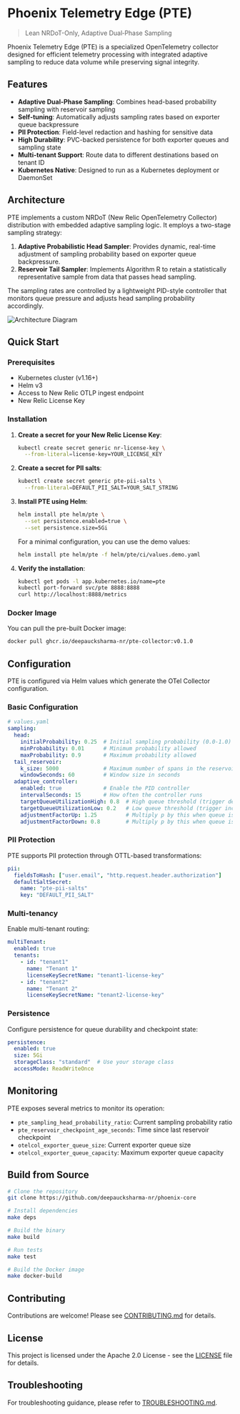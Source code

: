 # Phoenix Telemetry Edge (PTE)

> Lean NRDoT-Only, Adaptive Dual‐Phase Sampling

Phoenix Telemetry Edge (PTE) is a specialized OpenTelemetry collector designed for efficient telemetry processing with integrated adaptive sampling to reduce data volume while preserving signal integrity.

## Features

- **Adaptive Dual-Phase Sampling**: Combines head-based probability sampling with reservoir sampling
- **Self-tuning**: Automatically adjusts sampling rates based on exporter queue backpressure
- **PII Protection**: Field-level redaction and hashing for sensitive data
- **High Durability**: PVC-backed persistence for both exporter queues and sampling state
- **Multi-tenant Support**: Route data to different destinations based on tenant ID
- **Kubernetes Native**: Designed to run as a Kubernetes deployment or DaemonSet

## Architecture

PTE implements a custom NRDoT (New Relic OpenTelemetry Collector) distribution with embedded adaptive sampling logic. It employs a two-stage sampling strategy:

1. **Adaptive Probabilistic Head Sampler**: Provides dynamic, real-time adjustment of sampling probability based on exporter queue backpressure.
2. **Reservoir Tail Sampler**: Implements Algorithm R to retain a statistically representative sample from data that passes head sampling.

The sampling rates are controlled by a lightweight PID-style controller that monitors queue pressure and adjusts head sampling probability accordingly.

![Architecture Diagram](docs/architecture-diagram.png)

## Quick Start

### Prerequisites

- Kubernetes cluster (v1.16+)
- Helm v3
- Access to New Relic OTLP ingest endpoint
- New Relic License Key

### Installation

1. **Create a secret for your New Relic License Key**:

   ```bash
   kubectl create secret generic nr-license-key \
     --from-literal=license-key=YOUR_LICENSE_KEY
   ```

2. **Create a secret for PII salts**:

   ```bash
   kubectl create secret generic pte-pii-salts \
     --from-literal=DEFAULT_PII_SALT=YOUR_SALT_STRING
   ```

3. **Install PTE using Helm**:

   ```bash
   helm install pte helm/pte \
     --set persistence.enabled=true \
     --set persistence.size=5Gi
   ```

   For a minimal configuration, you can use the demo values:

   ```bash
   helm install pte helm/pte -f helm/pte/ci/values.demo.yaml
   ```

4. **Verify the installation**:

   ```bash
   kubectl get pods -l app.kubernetes.io/name=pte
   kubectl port-forward svc/pte 8888:8888
   curl http://localhost:8888/metrics
   ```

### Docker Image

You can pull the pre-built Docker image:

```bash
docker pull ghcr.io/deepaucksharma-nr/pte-collector:v0.1.0
```

## Configuration

PTE is configured via Helm values which generate the OTel Collector configuration.

### Basic Configuration

```yaml
# values.yaml
sampling:
  head:
    initialProbability: 0.25  # Initial sampling probability (0.0-1.0)
    minProbability: 0.01      # Minimum probability allowed
    maxProbability: 0.9       # Maximum probability allowed
  tail_reservoir:
    k_size: 5000              # Maximum number of spans in the reservoir per window
    windowSeconds: 60         # Window size in seconds
  adaptive_controller:
    enabled: true             # Enable the PID controller
    intervalSeconds: 15       # How often the controller runs
    targetQueueUtilizationHigh: 0.8  # High queue threshold (trigger decrease)
    targetQueueUtilizationLow: 0.2   # Low queue threshold (trigger increase)
    adjustmentFactorUp: 1.25         # Multiply p by this when queue is low
    adjustmentFactorDown: 0.8        # Multiply p by this when queue is high
```

### PII Protection

PTE supports PII protection through OTTL-based transformations:

```yaml
pii:
  fieldsToHash: ["user.email", "http.request.header.authorization"]
  defaultSaltSecret:
    name: "pte-pii-salts"
    key: "DEFAULT_PII_SALT"
```

### Multi-tenancy

Enable multi-tenant routing:

```yaml
multiTenant:
  enabled: true
  tenants:
    - id: "tenant1"
      name: "Tenant 1"
      licenseKeySecretName: "tenant1-license-key"
    - id: "tenant2"
      name: "Tenant 2"
      licenseKeySecretName: "tenant2-license-key"
```

### Persistence

Configure persistence for queue durability and checkpoint state:

```yaml
persistence:
  enabled: true
  size: 5Gi
  storageClass: "standard"  # Use your storage class
  accessMode: ReadWriteOnce
```

## Monitoring

PTE exposes several metrics to monitor its operation:

- `pte_sampling_head_probability_ratio`: Current sampling probability ratio
- `pte_reservoir_checkpoint_age_seconds`: Time since last reservoir checkpoint
- `otelcol_exporter_queue_size`: Current exporter queue size
- `otelcol_exporter_queue_capacity`: Maximum exporter queue capacity

## Build from Source

```bash
# Clone the repository
git clone https://github.com/deepaucksharma-nr/phoenix-core

# Install dependencies
make deps

# Build the binary
make build

# Run tests
make test

# Build the Docker image
make docker-build
```

## Contributing

Contributions are welcome! Please see [CONTRIBUTING.md](CONTRIBUTING.md) for details.

## License

This project is licensed under the Apache 2.0 License - see the [LICENSE](LICENSE) file for details.

## Troubleshooting

For troubleshooting guidance, please refer to [TROUBLESHOOTING.md](docs/TROUBLESHOOTING.md).